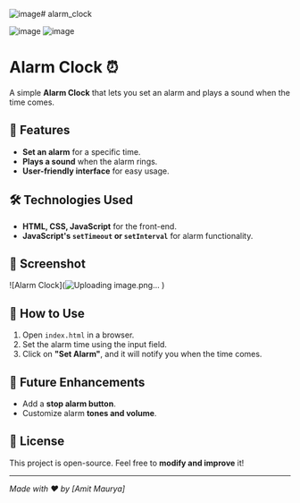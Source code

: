 ![image](https://github.com/user-attachments/assets/05cff331-979a-48f2-a47f-5080f6a1db44)﻿# alarm_clock

![image](https://github.com/user-attachments/assets/0e8bcd5b-1d2e-442c-bf33-147657591204)
![image](https://github.com/user-attachments/assets/fd2af839-c0d8-4576-b202-ef54b934f514)


 # Alarm Clock ⏰  

A simple **Alarm Clock** that lets you set an alarm and plays a sound when the time comes.  

## 🚀 Features  
- **Set an alarm** for a specific time.  
- **Plays a sound** when the alarm rings.  
- **User-friendly interface** for easy usage.  

## 🛠️ Technologies Used  
- **HTML, CSS, JavaScript** for the front-end.  
- **JavaScript's `setTimeout` or `setInterval`** for alarm functionality.  

## 📸 Screenshot  
![Alarm Clock](![Uploading image.png…]()
)  

## 📂 How to Use  
1. Open `index.html` in a browser.  
2. Set the alarm time using the input field.  
3. Click on **"Set Alarm"**, and it will notify you when the time comes.  

## 📌 Future Enhancements  
- Add a **stop alarm button**.  
- Customize alarm **tones and volume**.  

## 📜 License  
This project is open-source. Feel free to **modify and improve** it!  

---
*Made with ❤️ by [Amit Maurya]*  

